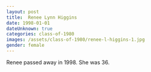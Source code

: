 ```yaml
---
layout: post
title:  Renee Lynn Higgins
date: 1998-01-01
dateUnknown: true
categories: class-of-1980
images: /assets/class-of-1980/renee-l-higgins-1.jpg
gender: female
---
```

Renee passed away in 1998. She was 36.
